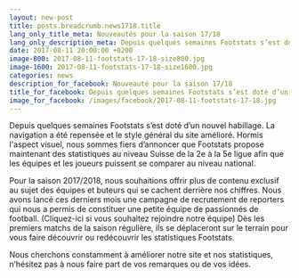 ```yaml
---
layout: new-post
title: posts.breadcrumb.news1718.title
lang_only_title_meta: Nouveautés pour la saison 17/18
lang_only_description_meta: Depuis quelques semaines Footstats s’est doté d’un nouvel habillage. La navigation a été repensée et le style général du site amélioré.
date: 2017-08-11 20:00:00 +0200
image-800: 2017-08-11-footstats-17-18-size800.jpg
image-1600: 2017-08-11-footstats-17-18-size1600.jpg
categories: news
description_for_facebook: Nouveauté pour la saison 17/18
title_for_facebook: Depuis quelques semaines Footstats s’est doté d’un nouvel habillage. La navigation a été repensée et le style général du site 
image_for_facebook: /images/facebook/2017-08-11-footstats-17-18.jpg
---
```

Depuis quelques semaines Footstats s’est doté d’un nouvel habillage. La navigation a été repensée et le style général du site amélioré. Hormis l'aspect visuel, nous sommes fiers d’annoncer que Footstats propose maintenant des statistiques au niveau Suisse de la 2e à la 5e ligue afin que les équipes et les joueurs puissent se comparer au niveau national.

Pour la saison 2017/2018, nous souhaitions offrir plus de contenu exclusif au sujet des équipes et buteurs qui se cachent derrière nos chiffres. Nous avons lancé ces derniers mois une campagne de recrutement de reporters qui nous a permis de constituer une petite équipe de passionnés de football. (Cliquez-ici si vous souhaitez rejoindre notre équipe) Dès les premiers matchs de la saison régulière, ils se déplaceront sur le terrain pour vous faire découvrir ou redécouvrir les statistiques Footstats.

Nous cherchons constamment à améliorer notre site et nos statistiques, n’hésitez pas à nous faire part de vos remarques ou de vos idées.